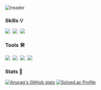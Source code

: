 ![header](https://capsule-render.vercel.app/api?type=waving&color=6B66FF&height=250&section=header&text=Cho&fontColor=FFFFFF&fontSize=100)

### Skills 💡

<p>
  <img src="https://img.shields.io/badge/Swift-F05138?style=flat-square&logo=Swift&logoColor=white"/>&nbsp
  <img src="https://img.shields.io/badge/C-A8B9CC?style=flat-square&logo=C&logoColor=white"/>&nbsp 
  <img src="https://img.shields.io/badge/C++-00599C?style=flat-square&logo=c%2B%2B&style=flat&logoColor=white"/>&nbsp
  
</p>

### Tools 🛠
<p>
  <img src="https://img.shields.io/badge/Xcode-147EFB?style=flat-square&logo=Xcode&logoColor=white"/>&nbsp 
  <img src="https://img.shields.io/badge/Postman-FF6C37?style=flat-square&logo=Postman&logoColor=white"/>&nbsp
  <img src="https://img.shields.io/badge/Visual Studio Code-007ACC?style=flat-square&logo=Visual Studio Code&logoColor=white"/>&nbsp
  <img src="https://img.shields.io/badge/Visual Studio-5C2D91?style=flat-square&logo=Visual Studio&logoColor=white"/>&nbsp
</p>


### Stats 🔖

[![Anurag's GitHub stats](https://github-readme-stats.vercel.app/api?username=BJCHO0501)](https://github.com/anuraghazra/github-readme-stats)
[![Solved.ac Profile](http://mazassumnida.wtf/api/v2/generate_badge?boj=bjcho1503)](https://solved.ac/bjcho1503/)
